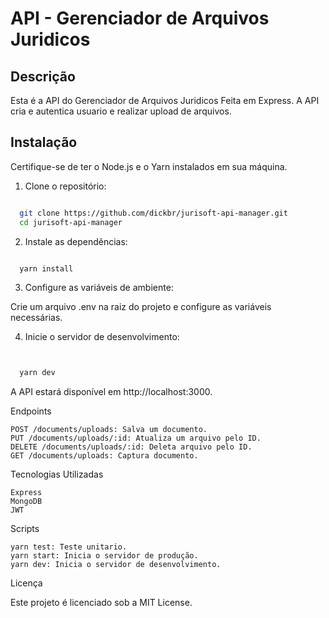 # API - Gerenciador de Arquivos Juridicos

## Descrição
Esta é a API do Gerenciador de Arquivos Juridicos Feita em Express. A API cria e autentica usuario e realizar upload de arquivos.

## Instalação

Certifique-se de ter o Node.js e o Yarn instalados em sua máquina.

1. Clone o repositório:

```bash

  git clone https://github.com/dickbr/jurisoft-api-manager.git
  cd jurisoft-api-manager
```

2. Instale as dependências:

```bash

  yarn install
```

3. Configure as variáveis de ambiente:

  Crie um arquivo .env na raiz do projeto e configure as variáveis necessárias.


4. Inicie o servidor de desenvolvimento:

```bash


  yarn dev
```
A API estará disponível em http://localhost:3000.


Endpoints

    POST /documents/uploads: Salva um documento.
    PUT /documents/uploads/:id: Atualiza um arquivo pelo ID.
    DELETE /documents/uploads/:id: Deleta arquivo pelo ID.
    GET /documents/uploads: Captura documento.


Tecnologias Utilizadas

    Express
    MongoDB
    JWT

Scripts

    yarn test: Teste unitario.
    yarn start: Inicia o servidor de produção.
    yarn dev: Inicia o servidor de desenvolvimento.

Licença

Este projeto é licenciado sob a MIT License.

